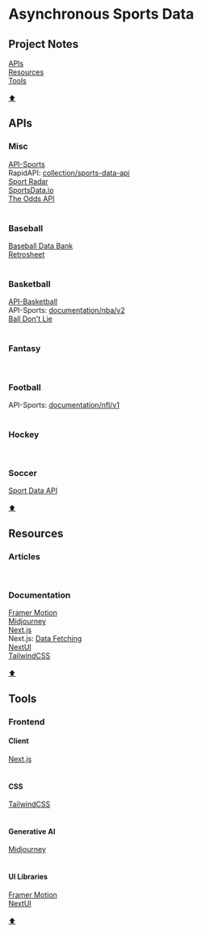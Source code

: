 # Asynchronous Sports Data

## Project Notes

[APIs](#apis)</br>
[Resources](#resources)</br>
[Tools](#tools)</br>
[](https://)</br>
[⬆](#project-notes)

## APIs

### Misc

[API-Sports](https://api-sports.io)</br>
RapidAPI: [collection/sports-data-api](https://rapidapi.com/collection/sports-data-api)</br>
[Sport Radar](https://sportradar.com)</br>
[SportsData.io](https://sportsdata.io)</br>
[The Odds API](https://the-odds-api.com)</br>
[](https://)</br>

### Baseball

[Baseball Data Bank](https://github.com/chadwickbureau/baseballdatabank)</br>
[Retrosheet](https://retrosheet.org)</br>
[](https://)</br>

### Basketball

[API-Basketball](https://api-basketball.com)</br>
API-Sports: [documentation/nba/v2](https://api-sports.io/documentation/nba/v2)</br>
[Ball Don't Lie](https://www.balldontlie.io)</br>
[](https://)</br>

### Fantasy

[](https://)</br>

### Football

API-Sports: [documentation/nfl/v1](https://api-sports.io/documentation/nfl/v1)</br>
[](https://)</br>

### Hockey

[](https://)</br>

### Soccer

[Sport Data API](https://sportdataapi.com)</br>
[](https://)</br>
[⬆](#project-notes)

## Resources

### Articles

[](https://)</br>

### Documentation

[Framer Motion](https://www.framer.com/motion/)</br>
[Midjourney](https://docs.midjourney.com)</br>
[Next.js](https://nextjs.org/docs)</br>
Next.js: [Data Fetching](https://nextjs.org/docs/pages/building-your-application/data-fetching)</br>
[NextUI](https://nextui.org/docs/guide/introduction)</br>
[TailwindCSS](https://tailwindcss.com/docs/installation)</br>
[](https://)</br>
[⬆](#project-notes)

## Tools

### Frontend

#### Client

[Next.js](https://nextjs.org)</br>
[](https://)</br>

#### CSS

[TailwindCSS](https://tailwindcss.org)</br>
[](https://)</br>

#### Generative AI

[Midjourney](https://docs.midjourney.com)</br>
[](https://)</br>

#### UI Libraries

[Framer Motion](https://www.framer.com/motion/)</br>
[NextUI](https://nextui.org)</br>
[](https://)</br>
[⬆](#project-notes)
